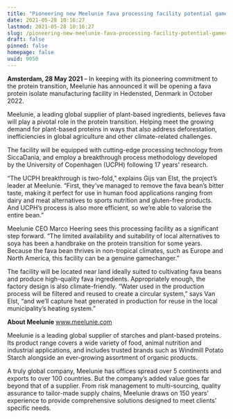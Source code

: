 ```yaml
---
title: "Pioneering new Meelunie fava processing facility potential gamechanger in the protein transition"
date: 2021-05-28 10:16:27
lastmod: 2021-05-28 10:16:27
slug: /pioneering-new-meelunie-fava-processing-facility-potential-gamechanger-protein-transition
draft: false
pinned: false
homepage: false
uuid: 9050
---
```

<p><strong>Amsterdam, 28 May 2021 </strong>– In keeping with its pioneering commitment to the protein transition, Meelunie has announced it will be opening a fava protein isolate manufacturing facility in Hedensted, Denmark in October 2022.</p>
<p>Meelunie, a leading global supplier of plant-based ingredients, believes fava will play a pivotal role in the protein transition. Helping meet the growing demand for plant-based proteins in ways that also address deforestation, inefficiencies in global agriculture and other climate-related challenges.</p>
<p>The facility will be equipped with cutting-edge processing technology from SiccaDania, and employ a breakthrough process methodology developed by the University of Copenhagen (UCPH) following 17 years’ research.</p>
<p>“The UCPH breakthrough is two-fold,” explains Gijs van Elst, the project’s leader at Meelunie. “First, they’ve managed to remove the fava bean’s bitter taste, making it perfect for use in human food applications ranging from dairy and meat alternatives to sports nutrition and gluten-free products. And UCPH’s process is also more efficient, so we’re able to valorise the entire bean.”</p>
<p>Meelunie CEO Marco Heering sees this processing facility as a significant step forward. “The limited availability and suitability of local alternatives to soya has been a handbrake on the protein transition for some years. Because the fava bean thrives in non-tropical climates, such as Europe and North America, this facility can be a genuine gamechanger.”</p>
<p><a>The facility will be located near land ideally suited to cultivating fava beans and</a> produce high-quality fava ingredients. Appropriately enough, the factory design is also climate-friendly. “Water used in the production process will be filtered and reused to create a circular system,” says Van Elst, “and we’ll capture heat generated in production for reuse in the local municipality’s heating system.”</p>
<p><strong>About Meelunie </strong><a href="http://www.meelunie.com">www.meelunie.com</a></p>
<p>Meelunie is a leading global supplier of starches and plant-based proteins. Its product range covers a wide variety of food, animal nutrition and industrial applications, and includes trusted brands such as Windmill Potato Starch alongside an ever-growing assortment of organic products.</p>
<p>A truly global company, Meelunie has offices spread over 5 continents and exports to over 100 countries. But the company’s added value goes far beyond that of a supplier. From risk management to multi-sourcing, quality assurance to tailor-made supply chains, Meelunie draws on 150 years’ experience to provide comprehensive solutions designed to meet clients’ specific needs.</p>
